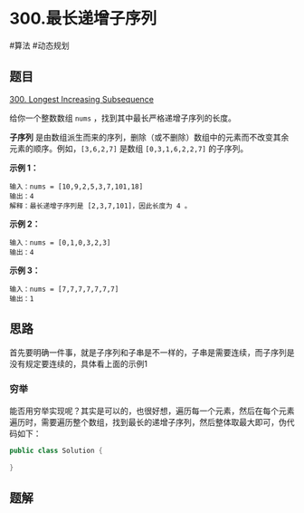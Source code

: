 # 300.最长递增子序列

#算法 #动态规划

## 题目

[300. Longest Increasing Subsequence](https://leetcode.com/problems/longest-increasing-subsequence/)

给你一个整数数组 `nums` ，找到其中最长严格递增子序列的长度。

**子序列** 是由数组派生而来的序列，删除（或不删除）数组中的元素而不改变其余元素的顺序。例如，`[3,6,2,7]` 是数组 `[0,3,1,6,2,2,7]` 的子序列。

**示例 1：**

```
输入：nums = [10,9,2,5,3,7,101,18]
输出：4
解释：最长递增子序列是 [2,3,7,101]，因此长度为 4 。
```

**示例 2：**

```
输入：nums = [0,1,0,3,2,3]
输出：4
```

**示例 3：**

```
输入：nums = [7,7,7,7,7,7,7]
输出：1
```

## 思路

首先要明确一件事，就是子序列和子串是不一样的，子串是需要连续，而子序列是没有规定要连续的，具体看上面的示例1



### 穷举

能否用穷举实现呢？其实是可以的，也很好想，遍历每一个元素，然后在每个元素遍历时，需要遍历整个数组，找到最长的递增子序列，然后整体取最大即可，伪代码如下：

```java
public class Solution {
    
}
```



## 题解

